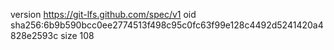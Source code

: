 version https://git-lfs.github.com/spec/v1
oid sha256:6b9b590bcc0ee2774513f498c95c0fc63f99e128c4492d5241420a4828e2593c
size 108
